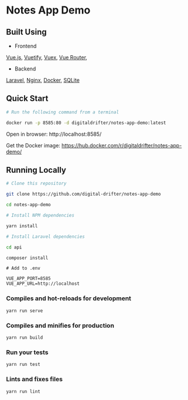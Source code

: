 # Notes App Demo

## Built Using

* Frontend

[Vue.js](https://vuejs.org/), [Vuetify](https://vuetifyjs.com/en/), [Vuex](https://vuex.vuejs.org/), [Vue Router](https://router.vuejs.org/),

* Backend

[Laravel](https://laravel.com/), [Nginx](https://www.nginx.com/), [Docker](https://www.docker.com/), [SQLite](https://www.sqlite.org/index.html)

## Quick Start

```bash
# Run the following command from a terminal

docker run -p 8585:80 -d digitaldrifter/notes-app-demo:latest
```

Open in browser: http://localhost:8585/

Get the Docker image: https://hub.docker.com/r/digitaldrifter/notes-app-demo/

## Running Locally
```bash
# Clone this repository

git clone https://github.com/digital-drifter/notes-app-demo

cd notes-app-demo
```

```bash
# Install NPM dependencies

yarn install
```

```bash
# Install Laravel dependencies

cd api

composer install
```

```dotenv
# Add to .env

VUE_APP_PORT=8585
VUE_APP_URL=http://localhost
```

### Compiles and hot-reloads for development
```
yarn run serve
```

### Compiles and minifies for production
```
yarn run build
```

### Run your tests
```
yarn run test
```

### Lints and fixes files
```
yarn run lint
```
